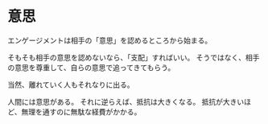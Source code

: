 # 意思

エンゲージメントは相手の「意思」を認めるところから始まる。

そもそも相手の意思を認めないなら、「支配」すればいい。
そうではなく、相手の意思を尊重して、自らの意思で追ってきてもらう。

当然、離れていく人もそれなりに出る。

人間には意思がある。
それに逆らえば、抵抗は大きくなる。
抵抗が大きいほど、無理を通すのに無駄な経費がかかる。
